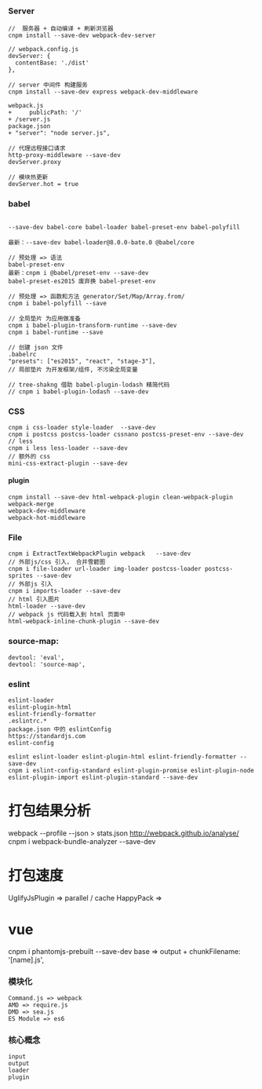 ### Server
```
//  服务器 + 自动编译 + 刷新浏览器
cnpm install --save-dev webpack-dev-server

// webpack.config.js
devServer: {
  contentBase: './dist'
},

// server 中间件 构建服务
cnpm install --save-dev express webpack-dev-middleware

webpack.js
+     publicPath: '/'
+ /server.js
package.json
+ "server": "node server.js",

// 代理远程接口请求
http-proxy-middleware --save-dev
devServer.proxy

// 模块热更新
devServer.hot = true

```

### babel
```

--save-dev babel-core babel-loader babel-preset-env babel-polyfill

最新：--save-dev babel-loader@8.0.0-bate.0 @babel/core

// 预处理 => 语法 
babel-preset-env
最新：cnpm i @babel/preset-env --save-dev
babel-preset-es2015 废弃换 babel-preset-env

// 预处理 => 函数和方法 generator/Set/Map/Array.from/
cnpm i babel-polyfill --save 

// 全局垫片 为应用做准备
cnpm i babel-plugin-transform-runtime --save-dev
cnpm i babel-runtime --save

// 创建 json 文件
.babelrc 
"presets": ["es2015", "react", "stage-3"],
// 局部垫片 为开发框架/组件, 不污染全局变量

// tree-shakng 借助 babel-plugin-lodash 精简代码
// cnpm i babel-plugin-lodash --save-dev
```


### CSS
```
cnpm i css-loader style-loader  --save-dev
cnpm i postcss postcss-loader cssnano postcss-preset-env --save-dev
// less
cnpm i less less-loader --save-dev
// 额外的 css
mini-css-extract-plugin --save-dev

```

#### plugin 
```
cnpm install --save-dev html-webpack-plugin clean-webpack-plugin
webpack-merge
webpack-dev-middleware
webpack-hot-middleware

```

### File
```
cnpm i ExtractTextWebpackPlugin webpack   --save-dev
// 外部js/css 引入， 合并雪碧图
cnpm i file-loader url-loader img-loader postcss-loader postcss-sprites --save-dev
// 外部js 引入
cnpm i imports-loader --save-dev
// html 引入图片
html-loader --save-dev
// webpack js 代码载入到 html 页面中
html-webpack-inline-chunk-plugin --save-dev
```


### source-map: 
```
devtool: 'eval',
devtool: 'source-map',
```

### eslint 
```
eslint-loader
eslint-plugin-html
eslint-friendly-formatter
.eslintrc.*
package.json 中的 eslintConfig
https://standardjs.com
eslint-config

eslint eslint-loader eslint-plugin-html eslint-friendly-formatter --save-dev
cnpm i eslint-config-standard eslint-plugin-promise eslint-plugin-node eslint-plugin-import eslint-plugin-standard --save-dev
```

# 打包结果分析
webpack --profile --json > stats.json
http://webpack.github.io/analyse/
cnpm i webpack-bundle-analyzer --save-dev

# 打包速度
UglifyJsPlugin => parallel / cache
HappyPack => 

# vue
cnpm i phantomjs-prebuilt --save-dev
base => output +
chunkFilename: '[name].js',


### 模块化
```
Command.js => webpack
AMD => require.js 
DMD => sea.js
ES Module => es6
```

### 核心概念
```
input
output
loader
plugin
```

